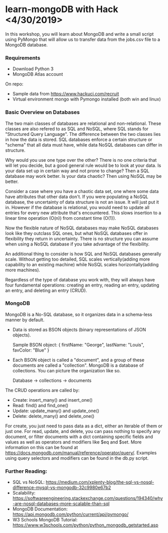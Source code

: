# learn-mongoDB with Hack <4/30/2019>
In this workshop, you will learn about MongoDB and write a small script using PyMongo that will allow us to transfer data from the jobs.csv file to a MongoDB database.

### Requirements
- Download Python 3
- MongoDB Atlas account

On repo:
- Sample data from https://www.hackuci.com/recruit
- Virtual environment mongo with Pymongo installed (both win and linux)

### Basic Overview on Databases
The two main classes of databases are relational and non-relational. These classes are also refered to as SQL and NoSQL, where SQL stands for "Structured Query Language". The difference between the two classes lies in how the data is stored. SQL databases enforce a certain structure or "schema" that all data must have, while data NoSQL databases can differ in structure. 

Why would you use one type over the other? There is no one criteria that will let you decide, but a good general rule would be to look at your data. Is your data set up in certain way and not prone to change? Then a SQL database may work better. Is your data chaotic? Then using NoSQL may be better. 

Consider a case where you have a chaotic data set, one where some data have attributes that other data don't. If you were populating a NoSQL database, the uncertainty of data structure is not an issue. It will just put it in. However if the database is relational, you would need to update all entries for every new attribute that's encountered. This slows insertion to a linear time operation (O(n)) from constant time (O(1)).

Now the flexible nature of NoSQL databases may make NoSQL databases look like they outclass SQL ones, but what NoSQL databases offer in flexibility they return in uncertainty. There is no structure you can assume when using a NoSQL database if you take advantage of the flexibility.  

An additional thing to consider is how SQL and NoSQL databases generally scale. Without getting too detailed, SQL scales vertically(adding more capability to an existing machine) while NoSQL scales horizontally(adding more machines).  

Regardless of the type of database you work with, they will always have four fundamental operations: creating an entry, reading an entry, updating an entry, and deleting an entry (CRUD).

### MongoDB
MongoDB is a No-SQL database, so it organizes data in a schema-less manner by default. 
- Data is stored as BSON objects (binary representations of JSON objects). 

    Sample BSON object:
    {
        firstName: "George",
        lastName: "Louis",
        favColor: "Blue"
    }

- Each BSON object is called a "document", and a group of these documents are called a "collection". MongoDB is a database of collections. You can picture the organization like so.
    
    Database -> collections -> documents

The CRUD operations are called by:
- Create: insert_many() and insert_one()
- Read:   find()        and find_one()
- Update: update_many() and update_one()
- Delete: delete_many() and delete_one()

For create, you just need to pass data as a dict, either an iterable of them or just one.
For read, update, and delete, you can pass nothing to specify any document, or filter documents with a dict containing specific fields and values as well as operators and modifiers like $eq and $set. More information on this can be found at
https://docs.mongodb.com/manual/reference/operator/query/. Examples using query selectors and modifiers can be found in the db.py script.

### Further Reading:
- SQL vs NoSQL: https://medium.com/xplenty-blog/the-sql-vs-nosql-difference-mysql-vs-mongodb-32c9980e67b2
- Scalability: https://softwareengineering.stackexchange.com/questions/194340/why-are-nosql-databases-more-scalable-than-sql
- MongoDB Documentation: https://api.mongodb.com/python/current/api/pymongo/
- W3 Schools MongoDB Tutorial: https://www.w3schools.com/python/python_mongodb_getstarted.asp
